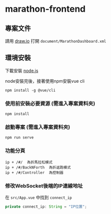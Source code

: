 # marathon-frontend

## 專案文件
請用 <a href="draw.io">draw.io</a> 打開 ```document/MarathonDashboard.xml```

## 環境安裝
下載安裝 <a href="nodejs.org/en/ ">node.js</a>

node安裝完後，接著使用npm安裝vue cli

```
npm install -g @vue/cli
```

### 使用前安裝必要資源 (需進入專案資料夾)
```
npm install
```

### 啟動專案  (需進入專案資料夾)
```
npm run serve
```

### 功能分頁
```
ip + /#/  為折馬拉松模式
ip + /#/BackNForth  為折返跑模式
ip + /#/Controller  為控制器

```
### 修改WebSocket後端的IP連線地址
在 ```src/App.vue``` 中找到 ```connect_ip```

```js
private connect_ip: String = "IP位置";
```